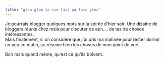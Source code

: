 ```yaml
---
title: "glou glou la vie fait parfois glou"
---
```


Je pourrais blogger quelques mots sur la soirée d'hier soir. Une dizaine de
bloggers réunis chez maïa pour discuter de euh..., de tas de choses
intéressantes.  
Mais finalement, si on considère que j'ai pris ma matinée pour rester dormir
un peu ce matin, ça résume bien les choses de mon point de vue...

Bon mais quand même, qu'est ce qu'ils boivent.


